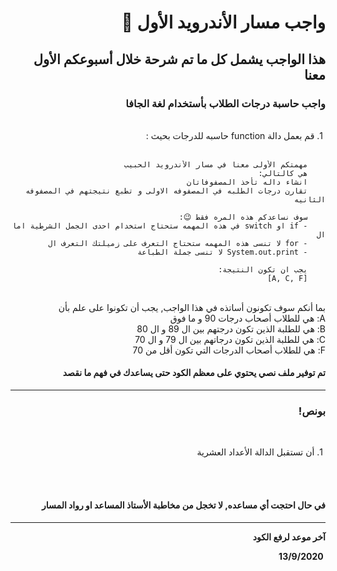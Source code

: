 <div dir = "rtl">

# واجب مسار الأندرويد الأول 💚
## هذا الواجب يشمل كل ما تم شرحة خلال أسبوعكم الأول معنا
### واجب حاسبة درجات الطلاب بأستخدام لغة الجافا 

<br>
&#x202b; 1. قم بعمل دالة function حاسبه للدرجات بحيث :

<br>
<br>

		مهمتكم الأولى معنا في مسار الأندرويد الحبيب 
		هي كالتالي:
		انشاء داله تأخذ المصفوفاتان
		تقارن درجات الطلبه في المصفوفه الاولى و تطبع نتيجتهم في المصفوفه الثانيه
		
		سوف نساعدكم هذه المره فقط 😉:
		- if او switch في هذه المهمه ستحتاج استخدام احدى الجمل الشرطية اما ال 
		- for لا تنسى هذه المهمه ستحتاج التعرف على زميلتك التعرف ال 
		- System.out.print لا تنسى جملة الطباعة
		
		يجب ان تكون النتيجة:
		[A, C, F]

<br>
 بما أنكم سوف تكونون أساتذه في هذا الواجب, يجب أن تكونوا على علم بأن
<br>
A: هي للطلاب أصحاب درجات 90 و ما فوق
<br>
B: هي للطلبة الذين تكون درجتهم بين ال 89 و ال 80
<br>
C: هي للطلبة الذين تكون درجاتهم بين ال 79 و ال 70
<br>
F: هي للطلاب أصحاب الدرجات التي تكون أقل من 70

<br>

#### تم توفير ملف نصي يحتوي على معظم الكود حتى يساعدك في فهم ما نقصد
<hr>

### بونص!

<br>

&#x202b; 1. أن تستقبل الدالة الأعداد العشرية

<br>
<br>

####  في حال احتجت أي مساعده, لا تخجل من مخاطبة الأستاذ المساعد او رواد المسار 
<hr>
<b>آخر موعد لرفع الكود

&#x202b; 13/9/2020

</div>
